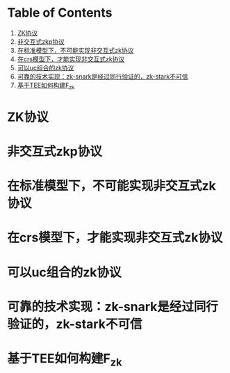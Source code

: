 
# Table of Contents

1.  [ZK协议](#org695945c)
2.  [非交互式zkp协议](#org5b0c7c3)
3.  [在标准模型下，不可能实现非交互式zk协议](#org1c5da98)
4.  [在crs模型下，才能实现非交互式zk协议](#org9d65cbf)
5.  [可以uc组合的zk协议](#org49bc5ef)
6.  [可靠的技术实现：zk-snark是经过同行验证的，zk-stark不可信](#orgc1d6753)
7.  [基于TEE如何构建F<sub>zk</sub>](#org0edc48f)


<a id="org695945c"></a>

# ZK协议


<a id="org5b0c7c3"></a>

# 非交互式zkp协议


<a id="org1c5da98"></a>

# 在标准模型下，不可能实现非交互式zk协议


<a id="org9d65cbf"></a>

# 在crs模型下，才能实现非交互式zk协议


<a id="org49bc5ef"></a>

# 可以uc组合的zk协议


<a id="orgc1d6753"></a>

# 可靠的技术实现：zk-snark是经过同行验证的，zk-stark不可信


<a id="org0edc48f"></a>

# 基于TEE如何构建F<sub>zk</sub>

